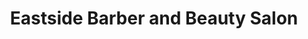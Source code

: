 ---
title: "Eastside Barber and Beauty Salon"
url: /camden/eastside-barber-and-beauty-salon/
shop: Friseur
---